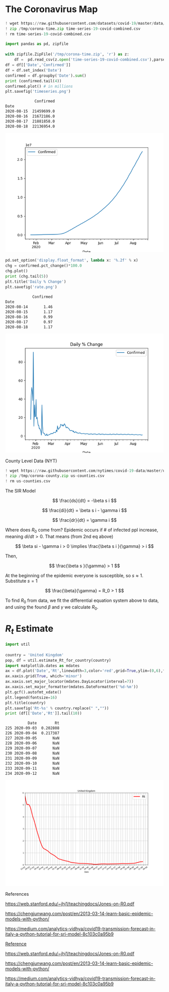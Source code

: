 # The Coronavirus Map

```python
! wget https://raw.githubusercontent.com/datasets/covid-19/master/data/time-series-19-covid-combined.csv
! zip /tmp/corona-time.zip time-series-19-covid-combined.csv
! rm time-series-19-covid-combined.csv
```

```python
import pandas as pd, zipfile

with zipfile.ZipFile('/tmp/corona-time.zip', 'r') as z:
    df =  pd.read_csv(z.open('time-series-19-covid-combined.csv'),parse_dates=['Date'])
df = df[['Date','Confirmed']]
df = df.set_index('Date')
confirmed = df.groupby('Date').sum()
print (confirmed.tail(4))
confirmed.plot() # in millions
plt.savefig('timeseries.png')
```

```text
             Confirmed
Date                  
2020-08-15  21459699.0
2020-08-16  21672186.0
2020-08-17  21881858.0
2020-08-18  22136954.0
```

![](timeseries.png)


```python
pd.set_option('display.float_format', lambda x: '%.2f' % x) 
chg = confirmed.pct_change()*100.0
chg.plot()
print (chg.tail(5))
plt.title('Daily % Change')
plt.savefig('rate.png')
```

```text
            Confirmed
Date                 
2020-08-14       1.46
2020-08-15       1.17
2020-08-16       0.99
2020-08-17       0.97
2020-08-18       1.17
```

![](rate.png)

County Level Data (NYT)

```python
! wget https://raw.githubusercontent.com/nytimes/covid-19-data/master/us-counties.csv
! zip /tmp/corona-county.zip us-counties.csv
! rm us-counties.csv
```

The SIR Model

$$
\frac{ds}{dt} = -\beta s i
$$

$$
\frac{di}{dt} = \beta s i - \gamma i
$$

$$
\frac{dr}{dt} = \gamma i
$$

Where does $R_0$ come from? Epidemic occurs if \# of infected ppl
increase, meaning $di / dt > 0$. That means (from 2nd eq above)

$$
\beta si - \gamma i > 0  \implies \frac{\beta s i }{\gamma} > i
$$

Then,

$$
\frac{\beta s }{\gamma} > 1
$$

At the beginning of the epidemic everyone is susceptible, so $s
\approx 1$. Substitute $s=1$

$$
\frac{\beta}{\gamma} = R_0 > 1
$$

To find $R_0$ from data, we fit the differential equation system above
to data, and using the found $\beta$ and $\gamma$ we calculate $R_0$.

<a name='Rt'/>

# $R_t$ Estimate

```python
import util

country = 'United Kingdom'
pop, df = util.estimate_Rt_for_country(country)
import matplotlib.dates as mdates
ax = df.plot('Date','Rt',linewidth=3,color='red',grid=True,ylim=(0,6),figsize=(12,8))
ax.xaxis.grid(True, which='minor')
ax.xaxis.set_major_locator(mdates.DayLocator(interval=7))
ax.xaxis.set_major_formatter(mdates.DateFormatter('%d-%m'))
plt.gcf().autofmt_xdate()
plt.legend(fontsize=16)
plt.title(country)
plt.savefig('Rt-%s' % country.replace(" ",""))
print (df[['Date','Rt']].tail(10))
```

```text
          Date        Rt
225 2020-09-03  0.202808
226 2020-09-04  0.217387
227 2020-09-05       NaN
228 2020-09-06       NaN
229 2020-09-07       NaN
230 2020-09-08       NaN
231 2020-09-09       NaN
232 2020-09-10       NaN
233 2020-09-11       NaN
234 2020-09-12       NaN
```

![](Rt-UnitedKingdom.png)

References

https://web.stanford.edu/~jhj1/teachingdocs/Jones-on-R0.pdf

https://chengjunwang.com/post/en/2013-03-14-learn-basic-epidemic-models-with-python/

https://medium.com/analytics-vidhya/covid19-transmission-forecast-in-italy-a-python-tutorial-for-sri-model-8c103c0a95b9

[Reference](https://www.worldometers.info/coronavirus/)

https://web.stanford.edu/~jhj1/teachingdocs/Jones-on-R0.pdf

https://chengjunwang.com/post/en/2013-03-14-learn-basic-epidemic-models-with-python/

https://medium.com/analytics-vidhya/covid19-transmission-forecast-in-italy-a-python-tutorial-for-sri-model-8c103c0a95b9






